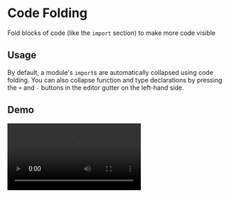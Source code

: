 # Code Folding

Fold blocks of code (like the `import` section) to make more code visible

## Usage

By default, a module's `import`s are automatically collapsed using code folding. You can also collapse function and type declarations by pressing the `+` and `-` buttons in the editor gutter on the left-hand side.

## Demo

![code folding demo](../assets/folding_imports.mp4)

